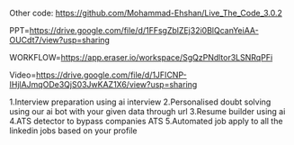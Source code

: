Other code: https://github.com/Mohammad-Ehshan/Live_The_Code_3.0.2

PPT=https://drive.google.com/file/d/1FFsgZblZEj32i0BlQcanYeiAA-OUCdt7/view?usp=sharing

WORKFLOW=https://app.eraser.io/workspace/SgQzPNdltor3LSNRqPFi

Video=https://drive.google.com/file/d/1JFICNP-IHjlAJmqODe3QjS03JwKAZ1X6/view?usp=sharing

1.Interview preparation using ai interview
2.Personalised doubt solving using our ai bot with your given data through url
3.Resume builder using ai
4.ATS detector to bypass companies ATS
5.Automated job apply to all the linkedin jobs based on your profile



